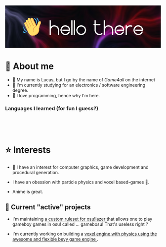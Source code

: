 <link rel="stylesheet" href="https://cdn.jsdelivr.net/gh/devicons/devicon@latest/devicon.min.css">

![banner that looks epic](banner.png)

# :book: About me
- :boy: My name is Lucas, but I go by the name of _Game4all_ on the internet
- :book: I'm currently studying for an electronics / software engineering degree.
- :sparkling_heart: I love programming, hence why I'm here.

### Languages I learned (for fun I guess?)
<br/>

<i class="devicon-csharp-plain colored" style="font-size: 80;"></i>
<i class="devicon-cplusplus-plain colored" style="font-size: 80;"></i>
<i class="devicon-c-plain colored " style="font-size: 80;"></i>
<i class="devicon-arduino-plain colored" style="font-size: 80;"></i>
<i class="devicon-rust-plain colored" style="font-size: 80;"></i>
<i class="devicon-java-plain colored" style="font-size: 80;"></i>
<i class="devicon-javascript-plain colored" style="font-size: 80;"></i>
<i class="devicon-typescript-plain colored" style="font-size: 80;"></i>
<i class="devicon-godot-plain colored" style="font-size: 80;"></i>
<i class="devicon-lua-plain colored" style="font-size: 80;"></i>

<br/>


# :star: Interests

- :sparkling_heart: I have an interest for computer graphics, game development and procedural generation.

- I have an obession with particle physics and voxel based-games :ice_cube:.

- Anime is great.

## :test_tube: Current "active" projects

- I'm maintaining  <a href="https://github.com/Game4all/gamebosu">a custom ruleset for osu!lazer </a> that allows one to play gameboy games in osu! called ... gamebosu! That's useless right ?

- I'm currently working on building a  <a href="https://github.com/Game4all/vx_bevy">voxel engine with physics using the awesome and flexible bevy game engine </a>.
